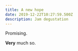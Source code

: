 ```yaml
---
title: A new hope
date: 2019-12-22T10:27:59.500Z
description: Jam degustation
---
```

Promising.

**Very** much so.
